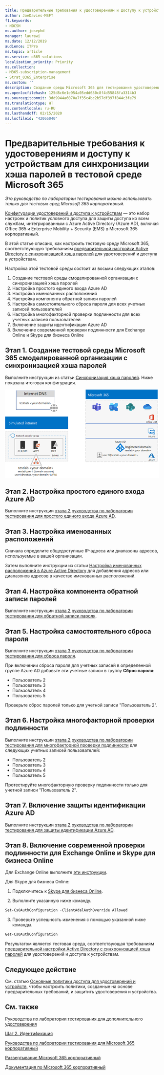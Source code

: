 ```yaml
---
title: Предварительные требования к удостоверениям и доступу к устройствам для синхронизации хэша паролей в тестовой среде Microsoft 365
author: JoeDavies-MSFT
f1.keywords:
- NOCSH
ms.author: josephd
manager: laurawi
ms.date: 12/12/2019
audience: ITPro
ms.topic: article
ms.service: o365-solutions
localization_priority: Priority
ms.collection:
- M365-subscription-management
- Strat_O365_Enterprise
ms.custom: ''
description: Создание среды Microsoft 365 для тестирования удостоверений и доступа к устройствам с предварительными требованиями для проверки подлинности с синхронизацией хэша паролей.
ms.openlocfilehash: 125d8c6e1e954a05edd630c8f4d55848fa3314b3
ms.sourcegitcommit: 3dd9944a6070a7f35c4bc2b57df397f844c3fe79
ms.translationtype: HT
ms.contentlocale: ru-RU
ms.lasthandoff: 02/15/2020
ms.locfileid: "42066040"
---
```

# <a name="identity-and-device-access-prerequisites-for-password-hash-synchronization-in-your-microsoft-365-test-environment"></a>Предварительные требования к удостоверениям и доступу к устройствам для синхронизации хэша паролей в тестовой среде Microsoft 365

*Это руководство по лаборатории тестирования можно использовать только для тестовых сред Microsoft 365 корпоративный.*

[Конфигурации удостоверений и доступа к устройствам](microsoft-365-policies-configurations.md) — это набор настроек и политик условного доступа для защиты доступа ко всем службам, интегрированным с Azure Active Directory (Azure AD), включая Office 365 и Enterprise Mobility + Security (EMS) в Microsoft 365 корпоративный.

В этой статье описано, как настроить тестовую среду Microsoft 365, соответствующую требованиям [предварительной настройки Active Directory с синхронизацией хэша паролей](identity-access-prerequisites.md#prerequisites) для удостоверений и доступа к устройствам.

Настройка этой тестовой среды состоит из восьми следующих этапов:

1.  Создание тестовой среды смоделированной организации с синхронизацией хэша паролей
2.  Настройка простого единого входа Azure AD
3.  Настройка именованных расположений
4.  Настройка компонента обратной записи паролей
5.  Настройка самостоятельного сброса пароля для всех учетных записей пользователей
6.  Настройка многофакторной проверки подлинности для всех учетных записей пользователей
7.  Включение защиты идентификации Azure AD
8.  Включение современной проверки подлинности для Exchange Online и Skype для бизнеса Online

## <a name="phase-1-build-out-your-simulated-enterprise-with-password-hash-sync-microsoft-365-test-environment"></a>Этап 1. Создание тестовой среды Microsoft 365 смоделированной организации с синхронизацией хэша паролей

Выполните инструкции из статьи [Синхронизация хэша паролей](password-hash-sync-m365-ent-test-environment.md).
Ниже показана итоговая конфигурация.

![Тестовая среда смоделированной организации с синхронизацией хэша паролей](../media/password-hash-sync-m365-ent-test-environment/Phase3.png)
 
## <a name="phase-2-configure-azure-ad-seamless-single-sign-on"></a>Этап 2. Настройка простого единого входа Azure AD

Выполните инструкции [этапа 2 руководства по лаборатории тестирования для простого единого входа Azure AD](single-sign-on-m365-ent-test-environment.md#phase-2-configure-azure-ad-connect-on-app1-for-azure-ad-seamless-sso).

## <a name="phase-3-configure-named-locations"></a>Этап 3. Настройка именованных расположений

Сначала определите общедоступные IP-адреса или диапазоны адресов, используемые в вашей организации.

Затем выполните инструкции из статьи [Настройка именованных расположений в Azure Active Directory](https://docs.microsoft.com/azure/active-directory/reports-monitoring/quickstart-configure-named-locations) для добавления адресов или диапазонов адресов в качестве именованных расположений. 

## <a name="phase-4-configure-password-writeback"></a>Этап 4. Настройка компонента обратной записи паролей

Выполните инструкции [этапа 2 руководства по лаборатории тестирования для обратной записи пароля](password-writeback-m365-ent-test-environment.md#phase-2-enable-password-writeback-for-the-testlab-ad-ds-domain).

## <a name="phase-5-configure-self-service-password-reset"></a>Этап 5. Настройка самостоятельного сброса пароля

Выполните инструкции [этапа 3 руководства по лаборатории тестирования для сброса пароля](password-reset-m365-ent-test-environment.md#phase-3-configure-and-test-password-reset). 

При включении сброса пароля для учетных записей в определенной группе Azure AD добавьте эти учетные записи в группу **Сброс пароля**:

- Пользователь 2
- Пользователь 3
- Пользователь 4
- Пользователь 5

Проверьте сброс паролей только для учетной записи "Пользователь 2".

## <a name="phase-6-configure-multi-factor-authentication"></a>Этап 6. Настройка многофакторной проверки подлинности

Выполните инструкции [этапа 2 руководства по лаборатории тестирования для многофакторной проверки подлинности](multi-factor-authentication-microsoft-365-test-environment.md#phase-2-enable-and-test-multi-factor-authentication-for-the-user-2-account) для следующих учетных записей пользователей:

- Пользователь 2
- Пользователь 3
- Пользователь 4
- Пользователь 5

Протестируйте многофакторную проверку подлинности только для учетной записи "Пользователь 2".

## <a name="phase-7-enable-azure-ad-identity-protection"></a>Этап 7. Включение защиты идентификации Azure AD

Выполните инструкции [этапа 2 руководства по лаборатории тестирования для защиты идентификации Azure AD](azure-ad-identity-protection-microsoft-365-test-environment.md#phase-2-use-azure-ad-identity-protection). 

## <a name="phase-8-enable-modern-authentication-for-exchange-online-and-skype-for-business-online"></a>Этап 8. Включение современной проверки подлинности для Exchange Online и Skype для бизнеса Online

Для Exchange Online выполните [эти инструкции](https://docs.microsoft.com/Exchange/clients-and-mobile-in-exchange-online/enable-or-disable-modern-authentication-in-exchange-online#enable-or-disable-modern-authentication-in-exchange-online-for-client-connections-in-outlook-2013-or-later). 

Для Skype для бизнеса Online:

1. Подключитесь к [Skype для бизнеса Online](https://docs.microsoft.com/SkypeForBusiness/set-up-your-computer-for-windows-powershell/set-up-your-computer-for-windows-powershell).

2. Выполните указанную ниже команду.

  ```powershell
  Set-CsOAuthConfiguration -ClientAdalAuthOverride Allowed
  ```

3. Проверьте успешность изменения с помощью указанной ниже команды.

  ```powershell
  Get-CsOAuthConfiguration
  ```

Результатом является тестовая среда, соответствующая требованиям [предварительной настройки Active Directory с синхронизацией хэша паролей](identity-access-prerequisites.md#prerequisites) для удостоверений и доступа к устройствам. 

## <a name="next-step"></a>Следующее действие

См. статью [Основные политики доступа для удостоверений и устройств](identity-access-policies.md), чтобы настроить политики, созданные на основе предварительных требований, и защитить удостоверения и устройства.

## <a name="see-also"></a>См. также

[Руководства по лаборатории тестирования для дополнительного удостоверения](m365-enterprise-test-lab-guides.md#identity)

[Шаг 2. Идентификация](identity-infrastructure.md)

[Руководства по лаборатории тестирования для Microsoft 365 корпоративный](m365-enterprise-test-lab-guides.md)

[Развертывание Microsoft 365 корпоративный](deploy-microsoft-365-enterprise.md)

[Документация по Microsoft 365 корпоративный](https://docs.microsoft.com/microsoft-365-enterprise/)

